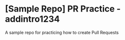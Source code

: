 # [Sample Repo] PR Practice - addintro1234
A sample repo for practicing how to create Pull Requests
